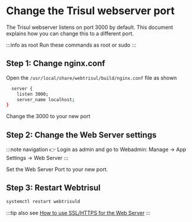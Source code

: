# Change the Trisul webserver port

The Trisul webserver listens on port 3000 by default. This document explains how you can change this to a different port. 

:::info as root
Run these commands as root or sudo
:::


## Step 1: Change nginx.conf

Open the `/usr/local/share/webtrisul/build/nginx.conf` file as shown

```bash {2,2}
  server {
    listen 3000;
    server_name localhost;
}
```

Change the 3000 to your new port


## Step 2: Change the Web Server settings


:::note navigation
:point_right:  Login as admin and go to Webadmin: Manage &rarr; App Settings &rarr; Web Server
:::


Set the Web Server Port to  your new port.   



## Step 3: Restart Webtrisul

```bash 
systemctl restart webtrisuld
```

:::tip also see 
[How to use SSL/HTTPS for the Web Server](sslforwebtr)
:::
